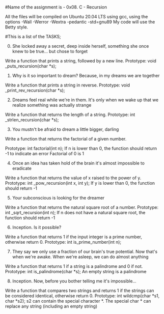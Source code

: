 #Name of the assignment is - 0x08. C - Recursion


All the files will be compiled on Ubuntu 20.04 LTS using gcc, using the options -Wall -Werror -Wextra -pedantic -std=gnu89
My code will use the Betty style.


#This is a list of the TASKS;

0. She locked away a secret, deep inside herself, something she once knew to be true... but chose to forget

Write a function that prints a string, followed by a new line.
Prototype: void _puts_recursion(char *s);



1. Why is it so important to dream? Because, in my dreams we are together

Write a function that prints a string in reverse.
Prototype: void _print_rev_recursion(char *s);



2. Dreams feel real while we're in them. It's only when we wake up that we realize something was actually strange

Write a function that returns the length of a string.
Prototype: int _strlen_recursion(char *s);



3. You mustn't be afraid to dream a little bigger, darling

Write a function that returns the factorial of a given number.

Prototype: int factorial(int n);
If n is lower than 0, the function should return -1 to indicate an error
Factorial of 0 is 1



4. Once an idea has taken hold of the brain it's almost impossible to eradicate

Write a function that returns the value of x raised to the power of y.
Prototype: int _pow_recursion(int x, int y);
If y is lower than 0, the function should return -1



5. Your subconscious is looking for the dreamer

Write a function that returns the natural square root of a number.
Prototype: int _sqrt_recursion(int n);
If n does not have a natural square root, the function should return -1



6. Inception. Is it possible?

Write a function that returns 1 if the input integer is a prime number, otherwise return 0.
Prototype: int is_prime_number(int n);



7. They say we only use a fraction of our brain's true potential. Now that's when we're awake. When we're asleep, we can do almost anything

Write a function that returns 1 if a string is a palindrome and 0 if not.
Prototype: int is_palindrome(char *s);
An empty string is a palindrome



8. Inception. Now, before you bother telling me it's impossible...

Write a function that compares two strings and returns 1 if the strings can be considered identical, otherwise return 0.
Prototype: int wildcmp(char *s1, char *s2);
s2 can contain the special character *.
The special char * can replace any string (including an empty string)

